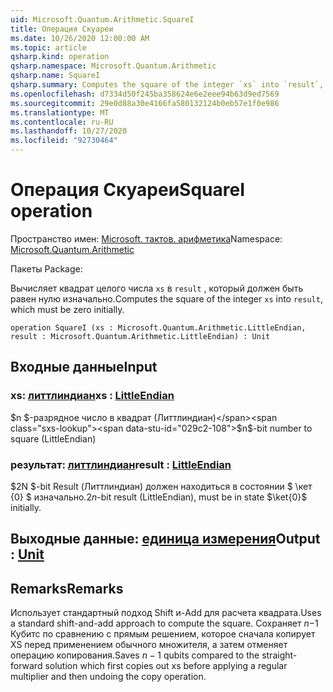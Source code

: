 ```yaml
---
uid: Microsoft.Quantum.Arithmetic.SquareI
title: Операция Скуареи
ms.date: 10/26/2020 12:00:00 AM
ms.topic: article
qsharp.kind: operation
qsharp.namespace: Microsoft.Quantum.Arithmetic
qsharp.name: SquareI
qsharp.summary: Computes the square of the integer `xs` into `result`, which must be zero initially.
ms.openlocfilehash: d7334d50f245ba358624e6e2eee94b63d9ed7569
ms.sourcegitcommit: 29e0d88a30e4166fa580132124b0eb57e1f0e986
ms.translationtype: MT
ms.contentlocale: ru-RU
ms.lasthandoff: 10/27/2020
ms.locfileid: "92730464"
---
```

# <a name="squarei-operation"></a><span data-ttu-id="029c2-102">Операция Скуареи</span><span class="sxs-lookup"><span data-stu-id="029c2-102">SquareI operation</span></span>

<span data-ttu-id="029c2-103">Пространство имен: [Microsoft. тактов. арифметика](xref:Microsoft.Quantum.Arithmetic)</span><span class="sxs-lookup"><span data-stu-id="029c2-103">Namespace: [Microsoft.Quantum.Arithmetic](xref:Microsoft.Quantum.Arithmetic)</span></span>

<span data-ttu-id="029c2-104">Пакеты [](https://nuget.org/packages/)</span><span class="sxs-lookup"><span data-stu-id="029c2-104">Package: [](https://nuget.org/packages/)</span></span>


<span data-ttu-id="029c2-105">Вычисляет квадрат целого числа `xs` в `result` , который должен быть равен нулю изначально.</span><span class="sxs-lookup"><span data-stu-id="029c2-105">Computes the square of the integer `xs` into `result`, which must be zero initially.</span></span>

```qsharp
operation SquareI (xs : Microsoft.Quantum.Arithmetic.LittleEndian, result : Microsoft.Quantum.Arithmetic.LittleEndian) : Unit
```


## <a name="input"></a><span data-ttu-id="029c2-106">Входные данные</span><span class="sxs-lookup"><span data-stu-id="029c2-106">Input</span></span>

### <a name="xs--littleendian"></a><span data-ttu-id="029c2-107">xs: [литтлиндиан](xref:Microsoft.Quantum.Arithmetic.LittleEndian)</span><span class="sxs-lookup"><span data-stu-id="029c2-107">xs : [LittleEndian](xref:Microsoft.Quantum.Arithmetic.LittleEndian)</span></span>

<span data-ttu-id="029c2-108">$n $-разрядное число в квадрат (Литтлиндиан)</span><span class="sxs-lookup"><span data-stu-id="029c2-108">$n$-bit number to square (LittleEndian)</span></span>


### <a name="result--littleendian"></a><span data-ttu-id="029c2-109">результат: [литтлиндиан](xref:Microsoft.Quantum.Arithmetic.LittleEndian)</span><span class="sxs-lookup"><span data-stu-id="029c2-109">result : [LittleEndian](xref:Microsoft.Quantum.Arithmetic.LittleEndian)</span></span>

<span data-ttu-id="029c2-110">$2N $-bit Result (Литтлиндиан) должен находиться в состоянии $ \кет {0} $ изначально.</span><span class="sxs-lookup"><span data-stu-id="029c2-110">$2n$-bit result (LittleEndian), must be in state $\ket{0}$ initially.</span></span>



## <a name="output--unit"></a><span data-ttu-id="029c2-111">Выходные данные: [единица измерения](xref:microsoft.quantum.lang-ref.unit)</span><span class="sxs-lookup"><span data-stu-id="029c2-111">Output : [Unit](xref:microsoft.quantum.lang-ref.unit)</span></span>



## <a name="remarks"></a><span data-ttu-id="029c2-112">Remarks</span><span class="sxs-lookup"><span data-stu-id="029c2-112">Remarks</span></span>

<span data-ttu-id="029c2-113">Использует стандартный подход Shift и-Add для расчета квадрата.</span><span class="sxs-lookup"><span data-stu-id="029c2-113">Uses a standard shift-and-add approach to compute the square.</span></span> <span data-ttu-id="029c2-114">Сохраняет $n-$1 Кубитс по сравнению с прямым решением, которое сначала копирует XS перед применением обычного множителя, а затем отменяет операцию копирования.</span><span class="sxs-lookup"><span data-stu-id="029c2-114">Saves $n-1$ qubits compared to the straight-forward solution which first copies out xs before applying a regular multiplier and then undoing the copy operation.</span></span>